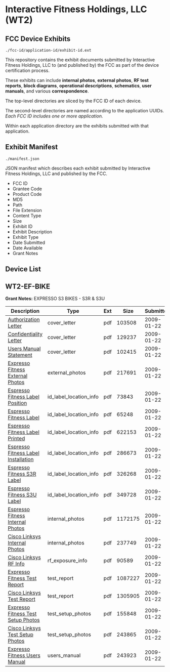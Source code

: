 # Interactive Fitness Holdings, LLC (WT2)
## FCC Device Exhibits

```
./fcc-id/application-id/exhibit-id.ext
```

This repository contains the exhibit documents submitted by Interactive Fitness Holdings, LLC to (and published by) the FCC as part of the device certification process.

These exhibits can include **internal photos**, **external photos**, **RF test reports**, **block diagrams**, **operational descriptions**, **schematics**, **user manuals**, and various **correspondence**.

The top-level directories are sliced by the FCC ID of each device.

The second-level directories are named according to the application UUIDs. *Each FCC ID includes one or more application.*

Within each application directory are the exhibits submitted with that application. 

## Exhibit Manifest

```
./manifest.json
```

JSON manifest which describes each exhibit submitted by Interactive Fitness Holdings, LLC and published by the FCC.

- FCC ID
- Grantee Code
- Product Code
- MD5
- Path
- File Extension
- Content Type
- Size
- Exhibit ID
- Exhibit Description
- Exhibit Type
- Date Submitted
- Date Available
- Grant Notes

## Device List
## WT2-EF-BIKE
**Grant Notes:** EXPRESSO S3 BIKES - S3R & S3U

| Description | Type | Ext | Size | Submitted | Available |
| ----------- | ---- | --- | ---- | --------- | --------- |
| [Authorization Letter](WT2-EF-BIKE/fff0d590d2b541d955bf30e747437c3e/1060872.pdf) | cover_letter | pdf | 103508 | 2009-01-22 | 2009-01-23 |
| [Confidentiality Letter](WT2-EF-BIKE/fff0d590d2b541d955bf30e747437c3e/1060873.pdf) | cover_letter | pdf | 129237 | 2009-01-22 | 2009-01-23 |
| [Users Manual Statement](WT2-EF-BIKE/fff0d590d2b541d955bf30e747437c3e/1060874.pdf) | cover_letter | pdf | 102415 | 2009-01-22 | 2009-01-23 |
| [Expresso Fitness External Photos](WT2-EF-BIKE/fff0d590d2b541d955bf30e747437c3e/1060875.pdf) | external_photos | pdf | 217691 | 2009-01-22 | 2009-01-23 |
| [Espresso Fitness Label Position](WT2-EF-BIKE/fff0d590d2b541d955bf30e747437c3e/1060876.pdf) | id_label_location_info | pdf | 73843 | 2009-01-22 | 2009-01-23 |
| [Espresso Fitness Label](WT2-EF-BIKE/fff0d590d2b541d955bf30e747437c3e/1060877.pdf) | id_label_location_info | pdf | 65248 | 2009-01-22 | 2009-01-23 |
| [Espresso Fitness Label Printed](WT2-EF-BIKE/fff0d590d2b541d955bf30e747437c3e/1060878.pdf) | id_label_location_info | pdf | 622153 | 2009-01-22 | 2009-01-23 |
| [Espresso Fitness Label Installation](WT2-EF-BIKE/fff0d590d2b541d955bf30e747437c3e/1060879.pdf) | id_label_location_info | pdf | 286673 | 2009-01-22 | 2009-01-23 |
| [Espresso Fitness S3R Label](WT2-EF-BIKE/fff0d590d2b541d955bf30e747437c3e/1060880.pdf) | id_label_location_info | pdf | 326268 | 2009-01-22 | 2009-01-23 |
| [Espresso Fitness S3U Label](WT2-EF-BIKE/fff0d590d2b541d955bf30e747437c3e/1060881.pdf) | id_label_location_info | pdf | 349728 | 2009-01-22 | 2009-01-23 |
| [Espresso Fitness Internal Photos](WT2-EF-BIKE/fff0d590d2b541d955bf30e747437c3e/1060882.pdf) | internal_photos | pdf | 1172175 | 2009-01-22 | 2009-01-23 |
| [Cisco Linksys Internal Photos](WT2-EF-BIKE/fff0d590d2b541d955bf30e747437c3e/1060896.pdf) | internal_photos | pdf | 237749 | 2009-01-22 | 2009-01-23 |
| [Cisco Linksys RF Info](WT2-EF-BIKE/fff0d590d2b541d955bf30e747437c3e/1060899.pdf) | rf_exposure_info | pdf | 90589 | 2009-01-22 | 2009-01-23 |
| [Expresso Fitness Test Report](WT2-EF-BIKE/fff0d590d2b541d955bf30e747437c3e/1060932.pdf) | test_report | pdf | 1087227 | 2009-01-22 | 2009-01-23 |
| [Cisco Linksys Test Report](WT2-EF-BIKE/fff0d590d2b541d955bf30e747437c3e/1060933.pdf) | test_report | pdf | 1305905 | 2009-01-22 | 2009-01-23 |
| [Expresso Fitness Test Setup Photos](WT2-EF-BIKE/fff0d590d2b541d955bf30e747437c3e/1060934.pdf) | test_setup_photos | pdf | 155848 | 2009-01-22 | 2009-01-23 |
| [Cisco Linksys Test Setup Photos](WT2-EF-BIKE/fff0d590d2b541d955bf30e747437c3e/1060935.pdf) | test_setup_photos | pdf | 243865 | 2009-01-22 | 2009-01-23 |
| [Expresso Fitness Users Manual](WT2-EF-BIKE/fff0d590d2b541d955bf30e747437c3e/1060936.pdf) | users_manual | pdf | 243923 | 2009-01-22 | 2009-01-23 |
